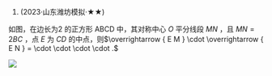 1. (2023·山东潍坊模拟·★★)

如图，在边长为2 的正方形 ABCD 中，其对称中心 $O$ 平分线段 $M N$ ，且 $M N = 2 B C$ ，点 $E$ 为 $C D$ 的中点，则$\overrightarrow { E M } \cdot \overrightarrow { E N } = \cdot \cdot \cdot \cdot .$

![](<../../qs_image_DB/第2节 数量积的常见几何方法：方法册+练习册/0dd4d2181086ddfe21b74c23966e9fde98fc2d52521e24a5806edba490ddaef3.jpg>)
